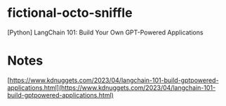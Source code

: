 # fictional-octo-sniffle
[Python] LangChain 101: Build Your Own GPT-Powered Applications

# Notes
[https://www.kdnuggets.com/2023/04/langchain-101-build-gptpowered-applications.html](https://www.kdnuggets.com/2023/04/langchain-101-build-gptpowered-applications.html)
